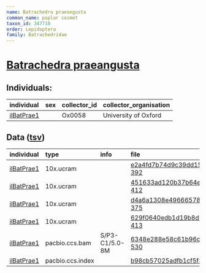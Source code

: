 ```yaml
---
name: Batrachedra praeangusta
common_name: poplar cosmet
taxon_id: 347710
order: Lepidoptera
family: Batrachedridae
---
```


# [Batrachedra praeangusta](https://www.ebi.ac.uk/ena/data/taxonomy/v1/taxon/tax-id/347710)

## Individuals:

| individual | sex | collector_id | collector_organisation |
| :--------- | :-: | :----------- | :--------------------- |
| [ilBatPrae1](ilBatPrae1.md) |  | Ox0058 | University of Oxford |

## Data ([tsv](Batrachedra_praeangusta_data.tsv))

| individual | type | info | file |
| :--------- | :--- | :--- | :--- |
| [ilBatPrae1](ilBatPrae1.md) | 10x.ucram |  | [e2a4fd7b74d9c39dd15f2976878f82b4-392](https://darwin.cog.sanger.ac.uk/insects/Batrachedra_praeangusta/ilBatPrae1/genomic_data/10x/32640_6%231.cram) |
| [ilBatPrae1](ilBatPrae1.md) | 10x.ucram |  | [451633ad120b37b64e22ed8c180be727-412](https://darwin.cog.sanger.ac.uk/insects/Batrachedra_praeangusta/ilBatPrae1/genomic_data/10x/32640_6%232.cram) |
| [ilBatPrae1](ilBatPrae1.md) | 10x.ucram |  | [d4a6a1308e49666578d2ea10e60673c1-375](https://darwin.cog.sanger.ac.uk/insects/Batrachedra_praeangusta/ilBatPrae1/genomic_data/10x/32640_6%233.cram) |
| [ilBatPrae1](ilBatPrae1.md) | 10x.ucram |  | [629f0640edb1d19b8d9e5d25ed0a6e2e-413](https://darwin.cog.sanger.ac.uk/insects/Batrachedra_praeangusta/ilBatPrae1/genomic_data/10x/32640_6%234.cram) |
| [ilBatPrae1](ilBatPrae1.md) | pacbio.ccs.bam | S/P3-C1/5.0-8M | [6348e288e58c61b96ca22aeae2f4f7e9-530](https://darwin.cog.sanger.ac.uk/insects/Batrachedra_praeangusta/ilBatPrae1/genomic_data/pacbio/m64016_191123_233709.ccs.bam) |
| [ilBatPrae1](ilBatPrae1.md) | pacbio.ccs.index |  | [b98cb57025adfb1cf5f36571918550e6](https://darwin.cog.sanger.ac.uk/insects/Batrachedra_praeangusta/ilBatPrae1/genomic_data/pacbio/m64016_191123_233709.ccs.bam.pbi) |

